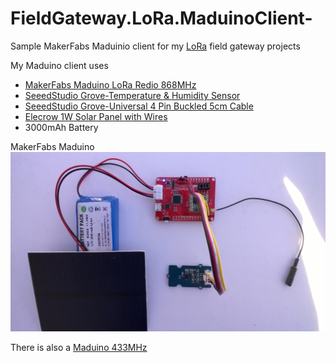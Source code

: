 # FieldGateway.LoRa.MaduinoClient-
Sample MakerFabs Maduinio client for my [LoRa](https://lora-alliance.org/) field gateway projects

My Maduino client uses
* [MakerFabs Maduino LoRa Redio 868MHz](https://makerfabs.com/index.php?route=product/product&product_id=438)
* [SeeedStudio Grove-Temperature & Humidity Sensor ](https://www.seeedstudio.com/Grove-Temperature%26Humidity-Sensor-%28High-Accuracy-%26-Mini%29-p-1921.html)
* [SeeedStudio Grove-Universal 4 Pin Buckled 5cm Cable](https://www.seeedstudio.com/Grove-Universal-4-Pin-Buckled-5cm-Cable-%285-PCs-Pack%29-p-925.html)
* [Elecrow 1W Solar Panel with Wires](https://www.elecrow.com/1w-solar-panel-with-wires-p-817.html)
* 3000mAh Battery

MakerFabs Maduino
![Maduino Client](MaduinoLoRa86820180914.jpg)

There is also a [Maduino 433MHz](https://makerfabs.com/index.php?route=product/product&product_id=439)
